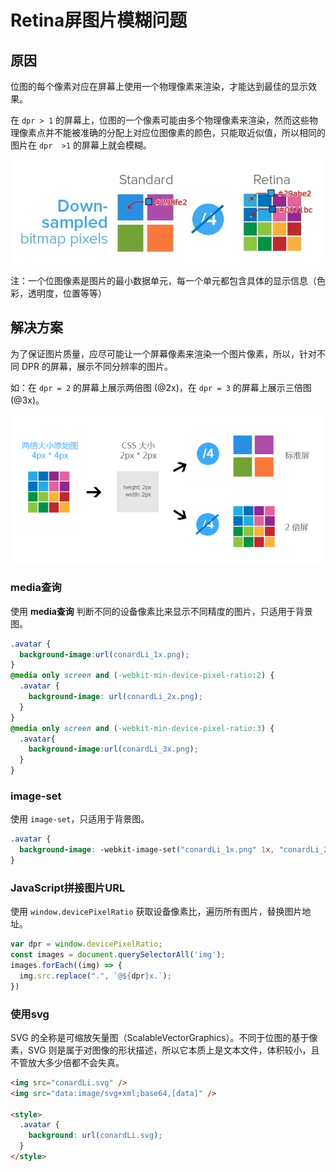 # Retina屏图片模糊问题

## 原因

位图的每个像素对应在屏幕上使用一个物理像素来渲染，才能达到最佳的显示效果。

在 `dpr > 1` 的屏幕上，位图的一个像素可能由多个物理像素来渲染，然而这些物理像素点并不能被准确的分配上对应位图像素的颜色，只能取近似值，所以相同的图片在 `dpr  >1` 的屏幕上就会模糊。

![retina_image_01](./files/images/retina_image_01.png)

注：一个位图像素是图片的最小数据单元，每一个单元都包含具体的显示信息（色彩，透明度，位置等等）

## 解决方案

为了保证图片质量，应尽可能让一个屏幕像素来渲染一个图片像素，所以，针对不同 DPR 的屏幕，展示不同分辨率的图片。

如：在 `dpr = 2` 的屏幕上展示两倍图 (@2x)，在 `dpr = 3` 的屏幕上展示三倍图 (@3x)。

![retina_image_02](./files/images/retina_image_02.png)

### media查询

使用 **media查询** 判断不同的设备像素比来显示不同精度的图片，只适用于背景图。

```css
.avatar {
  background-image:url(conardLi_1x.png);
}
@media only screen and (-webkit-min-device-pixel-ratio:2) {
  .avatar {
    background-image: url(conardLi_2x.png);
  }
}
@media only screen and (-webkit-min-device-pixel-ratio:3) {
  .avatar{
    background-image:url(conardLi_3x.png);
  }
}
```

### image-set

使用 `image-set`，只适用于背景图。

```css
.avatar {
  background-image: -webkit-image-set("conardLi_1x.png" 1x, "conardLi_2x.png" 2x);
}
```

### JavaScript拼接图片URL

使用 `window.devicePixelRatio` 获取设备像素比，遍历所有图片，替换图片地址。

```javascript
var dpr = window.devicePixelRatio;
const images = document.querySelectorAll('img');
images.forEach((img) => {
  img.src.replace(".", `@${dpr}x.`);
})
```

### 使用svg

SVG 的全称是可缩放矢量图（ScalableVectorGraphics）。不同于位图的基于像素，SVG 则是属于对图像的形状描述，所以它本质上是文本文件，体积较小，且不管放大多少倍都不会失真。

```html
<img src="conardLi.svg" />
<img src="data:image/svg+xml;base64,[data]" />

<style>
  .avatar {
    background: url(conardLi.svg);
  }
</style>
```
